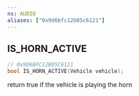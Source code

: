 ```yaml
---
ns: AUDIO
aliases: ["0x9d6bfc12b05c6121"]
---
```

## IS_HORN_ACTIVE

```c
// 0x9D6BFC12B05C6121
bool IS_HORN_ACTIVE(Vehicle vehicle);
```

return true if the vehicle is playing the horn

